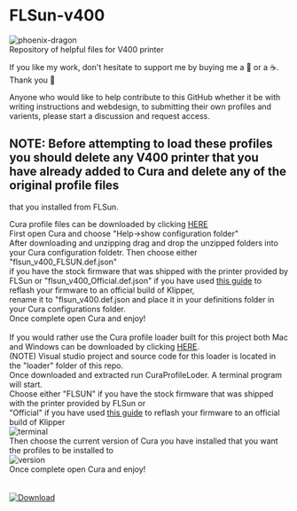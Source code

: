 # FLSun-v400
![phoenix-dragon](https://user-images.githubusercontent.com/120244371/213762474-e79f7d55-1285-479a-bb30-43ef9041dd15.jpg)
<br/>
<a>Repository of helpful files for V400 printer<a/>
<br/>

If you like my work, don't hesitate to support me by buying me a 🍺 or a ☕. Thank you 🙂

Anyone who would like to help contribute to this GitHub whether it be with writing instructions and webdesign, to submitting their own profiles and varients, please start a discussion and request access.

  ## NOTE: Before attempting to load these profiles you should delete any V400 printer that you have already added to Cura and delete any of the original profile files
  that you installed from FLSun.
  
  Cura profile files can be downloaded by clicking <a href="https://github.com/phnxdrgn536/FLSun-v400/raw/main/cura%20Profile%20files.zip">HERE<a/><br/>
  First open Cura and choose "Help->show configuration folder"<br/>
  After downloading and unzipping drag and drop the unzipped folders into your Cura configuration foldetr. Then choose either "flsun_v400_FLSUN.def.json" <br/>
  if you have the stock firmware that was shipped with the printer provided by FLSun or "flsun_v400_Official.def.json" if you have used <a href="https://github.com/Guilouz/Klipper-Flsun-Speeder-Pad">this guide<a/> to reflash your firmware to an official build of Klipper, <br/>
  rename it to "flsun_v400.def.json and place it in your definitions folder in your Cura configurations folder.<br/>
  Once complete open Cura and enjoy!<br/>
  <br/>
  If you would rather use the Cura profile loader built for this project both Mac and Windows can be downloaded by clicking <a href="https://github.com/phnxdrgn536/FLSun-v400/raw/main/CuraProfileLoader-0.0.4.zip">HERE<a/>. <br/>
  (NOTE) Visual studio project and source code for this loader is located in the "loader" folder of this repo.<br/>
  Once downloaded and extracted run CuraProfileLoder. A terminal program will start.<br/>
  Choose either "FLSUN" if you have the stock firmware that was shipped with the printer provided by FLSun or <br/>
  "Official" if you have used <a href="https://github.com/Guilouz/Klipper-Flsun-Speeder-Pad">this guide<a/> to reflash your firmware to an official build of Klipper<br/>
  ![terminal](https://user-images.githubusercontent.com/120244371/213608139-f380c7fc-117c-47f0-9735-22dd80f796a0.PNG)<br/>
  Then choose the current version of Cura you have installed that you want the profiles to be installed to<br/>
  ![version](https://user-images.githubusercontent.com/120244371/213608470-64c35b97-92f1-481c-8dea-d07a2d180e61.PNG)<br/>
  Once complete open Cura and enjoy!<br/>
  <br/>
  <br/>
  [ ![Download](https://viatesting.files.wordpress.com/2020/03/paypal-donate-button.png) ](https://www.paypal.me/phnxdrgn536)
<meta name="google-site-verification" content="eb2YYJj-4wQhYDYOwVVPqjZcSYBYNtfb4C_Jn26zf2U" />
